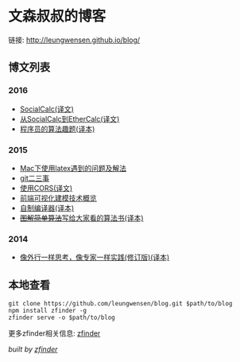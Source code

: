 # 文森叔叔的博客

链接: http://leungwensen.github.io/blog/

## 博文列表

### 2016

* [SocialCalc(译文)](./2016/socialcalc.html)
* [从SocialCalc到EtherCalc(译文)](./2016/from-socialcalc-to-ethercalc.html)
* [程序员的算法趣题(译本)](./2016/70-math-quizs-for-programmers.html)

### 2015

* [Mac下使用latex遇到的问题及解法](./2015/fixing-latex-in-mac.html)
* [git二三事](./2015/git.html)
* [使用CORS(译文)](./2015/cors.html)
* [前端可视化建模技术概览](./2015/frontend-visual-modeling.html)
* [自制编译器(译本)](./2015/lets-make-a-compiler.html)
* [~~图解简单算法~~写给大家看的算法书(译本)](./2015/an-illustrated-brief-introduction-to-algorithm.html)

### 2014

* [像外行一样思考，像专家一样实践(修订版)(译本)](./2014/think-like-a-rookie-while-practice-like-a-pro.html)

## 本地查看

```shell
git clone https://github.com/leungwensen/blog.git $path/to/blog
npm install zfinder -g
zfinder serve -o $path/to/blog
```

更多zfinder相关信息: [zfinder](https://github.com/zfinder)

*built by [zfinder](https://github.com/leungwensen/zfinder)*
